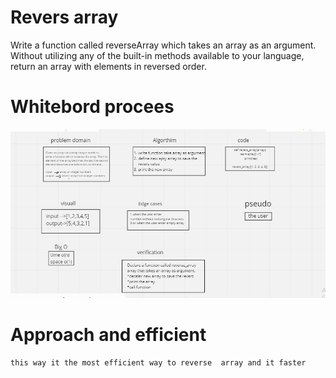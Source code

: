 # Revers array
Write a function called reverseArray which takes an array as an argument. Without utilizing any of the built-in methods available to your language, return an array with elements in reversed order.

# Whitebord procees
![alt](codechallenge1.png)

# Approach and efficient
    this way it the most efficient way to reverse  array and it faster 
